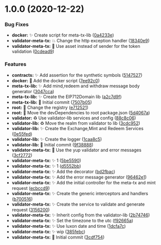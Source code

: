 # 1.0.0 (2020-12-22)


### Bug Fixes

* **docker:** :sparkles: Create script for meta-tx-lib ([0a4233e](https://gitlab.com/jarvis-network/apps/exchange/mono-repo/commit/0a4233e0f8eefbc13cd95111e70c841cc6f5f780))
* **validator-meta-tx:** :boom: Change the http exception handler ([18340e9](https://gitlab.com/jarvis-network/apps/exchange/mono-repo/commit/18340e9fefbfc07f93ee903e00d96fb8b19cbe58))
* **validator-meta-tx:** :bug: Use asset instead of sender for the token validation ([0cdead9](https://gitlab.com/jarvis-network/apps/exchange/mono-repo/commit/0cdead92e249d25b4fd06e86cb3bf510a28a6425))


### Features

* **contracts:** :sparkles: Add assertion for the synthetic symbols ([5147527](https://gitlab.com/jarvis-network/apps/exchange/mono-repo/commit/514752725167102de327f70578262c8e7004e9c2))
* **docker:** :whale: Add the docker script ([7ee92c0](https://gitlab.com/jarvis-network/apps/exchange/mono-repo/commit/7ee92c04dfaa9b494bc427d7f4492e5959c23fed))
* **meta-tx-lib:** :sparkles: Add mind,redeem and withdraw message body generator ([3047cca](https://gitlab.com/jarvis-network/apps/exchange/mono-repo/commit/3047cca7661ba625a94097d09342eae4f5376205))
* **meta-tx-lib:** :sparkles: Create the EIP712Domain lib ([a2c7d9f](https://gitlab.com/jarvis-network/apps/exchange/mono-repo/commit/a2c7d9f37df6b85136eb09822df83b9e76044025))
* **meta-tx-lib:** :tada: Initial commit ([7507b05](https://gitlab.com/jarvis-network/apps/exchange/mono-repo/commit/7507b05e915ce99da70f50777eff870cce30553e))
* **root:** :hammer: Change the registry ([e712521](https://gitlab.com/jarvis-network/apps/exchange/mono-repo/commit/e712521eed64bd80bb81adbf04b23a76e3e7f08d))
* **root:** :tada: Move the devDependencies to root package.json ([5d4067a](https://gitlab.com/jarvis-network/apps/exchange/mono-repo/commit/5d4067a8c8e61107fb8814d3dce6feab02d0682d))
* **validator:** :recycle: Use validator-lib services and config ([88c8c06](https://gitlab.com/jarvis-network/apps/exchange/mono-repo/commit/88c8c0669737b8bc0ec7152fcab6f3a456b18146))
* **validator-lib:** :recycle: Move the realm from validator to lib ([3cdc952](https://gitlab.com/jarvis-network/apps/exchange/mono-repo/commit/3cdc952ad316c7e39a0fc097110685ada12975f2))
* **validator-lib:** :sparkles: Create the Exchange,Mint and Redeem Services ([0e55fed](https://gitlab.com/jarvis-network/apps/exchange/mono-repo/commit/0e55fededd51651764695fd217d31a71d1aa87ba))
* **validator-lib:** :sparkles: Create the logger ([1caa8c5](https://gitlab.com/jarvis-network/apps/exchange/mono-repo/commit/1caa8c570b8e42ec64aa061ca83737d881b43338))
* **validator-lib:** :tada: Initial commit ([9f38888](https://gitlab.com/jarvis-network/apps/exchange/mono-repo/commit/9f38888c4f82176992c5cb5ae9cfd8ce8d8a9e62))
* **validator-meta-tx:** :art: Use the yup validator and error messages ([3cf2772](https://gitlab.com/jarvis-network/apps/exchange/mono-repo/commit/3cf2772fd59342ec6ff1a1896c1b56251b8fa753))
* **validator-meta-tx:** :sparkles: 1 ([5be5590](https://gitlab.com/jarvis-network/apps/exchange/mono-repo/commit/5be5590b57c6cf3a3f1f480b62eb0d93823c694b))
* **validator-meta-tx:** :sparkles: 1 ([d5552bb](https://gitlab.com/jarvis-network/apps/exchange/mono-repo/commit/d5552bbcf21b7cf61685891ddbf466b86787a60b))
* **validator-meta-tx:** :sparkles: Add the decorator ([bd2fbac](https://gitlab.com/jarvis-network/apps/exchange/mono-repo/commit/bd2fbacf86ee68300427fa47c2c01c75fbc02d0d))
* **validator-meta-tx:** :sparkles: Add the error message generator ([96462e1](https://gitlab.com/jarvis-network/apps/exchange/mono-repo/commit/96462e196feafed224c2eff8dc8622bd37ff2da0))
* **validator-meta-tx:** :sparkles: Add the initial controller for the meta-tx and mint request ([ecbccd9](https://gitlab.com/jarvis-network/apps/exchange/mono-repo/commit/ecbccd9d9dda0622dd3956a61972411fcaae0d71))
* **validator-meta-tx:** :sparkles: Create the generic interceptors and handlers ([b700516](https://gitlab.com/jarvis-network/apps/exchange/mono-repo/commit/b7005164db1dce854eceb2c4332f4360ef582c05))
* **validator-meta-tx:** :sparkles: Create the service to validate and generate request ([3156200](https://gitlab.com/jarvis-network/apps/exchange/mono-repo/commit/31562009b390ef92d0da61eb0f52b2bfb070288d))
* **validator-meta-tx:** :sparkles: Inherit config from the validator-lib ([2b74746](https://gitlab.com/jarvis-network/apps/exchange/mono-repo/commit/2b74746991aeb692f6c58f422f8e4aadfc2b1636))
* **validator-meta-tx:** :sparkles: Set the timezone to the utc ([f92665a](https://gitlab.com/jarvis-network/apps/exchange/mono-repo/commit/f92665aaae6522af4a6022a82963537d76d0d5bc))
* **validator-meta-tx:** :sparkles: Use luxon date and time ([1dcfa7c](https://gitlab.com/jarvis-network/apps/exchange/mono-repo/commit/1dcfa7cd6e5540d34a63a682bc17434cc1fe9e37))
* **validator-meta-tx:** :sparkles: wip ([385febc](https://gitlab.com/jarvis-network/apps/exchange/mono-repo/commit/385febca33fba71f9ebd6c13e7fba366b002e072))
* **validator-meta-tx:** :tada: Initial commit ([3cdf754](https://gitlab.com/jarvis-network/apps/exchange/mono-repo/commit/3cdf754f3f5918a2c5c163d45e01e59a4aa5ea9f))
